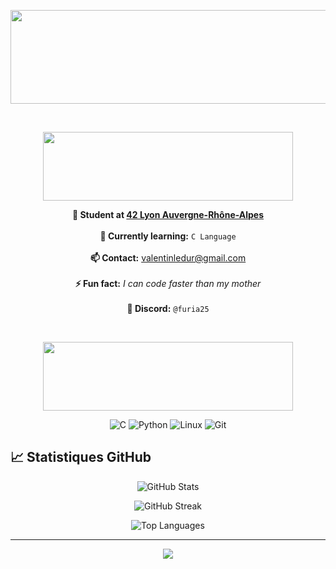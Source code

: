 <p align="center">
   <img src="https://github.com/user-attachments/assets/53721df9-590d-4283-8e59-8840d41b815e" style="width:1000px;height:150px"/>
</p>

&nbsp;
&nbsp;

<p align="center">
   <img src="https://github.com/user-attachments/assets/b0b1e8dc-fbb8-443f-840f-9b8d6ec674b1" style="width:400px;height:110px"/>
</p>
<p align="center">
  <strong>🔭 Student at <a href="https://42lyon.fr">42 Lyon Auvergne-Rhône-Alpes</a></strong><br><br>
  <strong>🌱 Currently learning:</strong> <code>C Language</code><br><br>
  <strong>📫 Contact:</strong> <a href="mailto:valentinledur@example.com">valentinledur@gmail.com</a><br><br>
  <strong>⚡ Fun fact:</strong> <em>I can code faster than my mother</em><br><br>
  <strong>💬 Discord:</strong> <code>@furia25</code>
</p>

&nbsp;
&nbsp;
&nbsp;

<p align="center">
   <img src="https://github.com/user-attachments/assets/f9d451ff-9243-4eef-a2c3-8c3444007e8e" style="width:400px;height:110px"/>
</p>
<p align="center">
  <img src="https://img.shields.io/badge/C-%2300599C.svg?style=for-the-badge&logo=c&logoColor=white" alt="C" />
  <img src="https://img.shields.io/badge/Python-3670A0?style=for-the-badge&logo=python&logoColor=ffdd54" alt="Python" />
  <img src="https://img.shields.io/badge/Linux-FCC624?style=for-the-badge&logo=linux&logoColor=black" alt="Linux" />
  <img src="https://img.shields.io/badge/Git-F05032?style=for-the-badge&logo=git&logoColor=white" alt="Git" />
</p>

## 📈 Statistiques GitHub

<p align="center">
  <img src="https://github-readme-stats.vercel.app/api?username=Furia25&show_icons=true&theme=tokyonight&hide_border=true" alt="GitHub Stats" />
</p>

<p align="center">
  <img src="https://github-readme-streak-stats.herokuapp.com/?user=Furia25&theme=tokyonight&hide_border=true" alt="GitHub Streak" />
</p>

<p align="center">
  <img src="https://github-readme-stats.vercel.app/api/top-langs/?username=Furia25&layout=compact&theme=tokyonight&hide_border=true" alt="Top Languages" />
</p>

---

<p align="center">
   <img src="https://github.com/user-attachments/assets/0c33f268-ff44-46d8-bc70-72bde0ffdd72"/>
</p>



&nbsp;
&nbsp;
&nbsp;
&nbsp;
&nbsp;
&nbsp;
&nbsp;
&nbsp;
&nbsp;
&nbsp;
&nbsp;
&nbsp;



